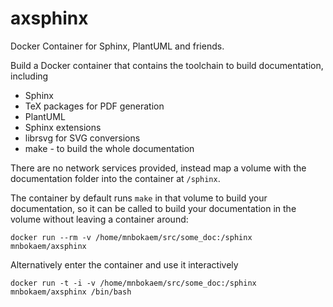 axsphinx
========

Docker Container for Sphinx, PlantUML and friends.


Build a Docker container that contains the toolchain to build documentation, including
* Sphinx
* TeX packages for PDF generation
* PlantUML
* Sphinx extensions 
* librsvg for SVG conversions
* make - to build the whole documentation

There are no network services provided, instead map a volume with the documentation folder into
the container at `/sphinx`.

The container by default runs `make` in that volume to build your documentation, so it can
be called to build your documentation in the volume without leaving a container around:

`docker run --rm -v /home/mnbokaem/src/some_doc:/sphinx mnbokaem/axsphinx`

Alternatively enter the container and use it interactively

`docker run -t -i -v /home/mnbokaem/src/some_doc:/sphinx mnbokaem/axsphinx /bin/bash`

